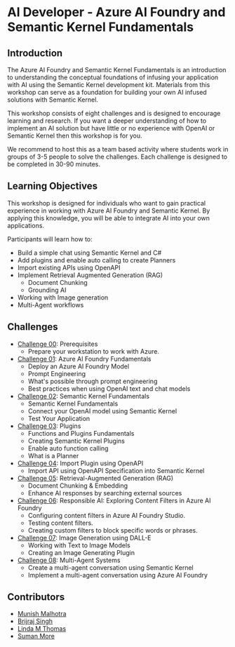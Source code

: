 # AI Developer - Azure AI Foundry and Semantic Kernel Fundamentals

## Introduction

The Azure AI Foundry and Semantic Kernel Fundamentals is an introduction to understanding the conceptual foundations of infusing your application with AI using the Semantic Kernel development kit. Materials from this workshop can serve as a foundation for building your own AI infused solutions with Semantic Kernel.

This workshop consists of eight challenges and is designed to encourage learning and research. If you want a deeper understanding of how to implement an AI solution but have little or no experience with OpenAI or Semantic Kernel then this workshop is for you.

We recommend to host this as a team based activity where students work in groups of 3-5 people to solve the challenges. Each challenge is designed to be completed in 30-90 minutes.

## Learning Objectives

This workshop is designed for individuals who want to gain practical experience in working with Azure AI Foundry and Semantic Kernel. By applying this knowledge, you will be able to integrate AI into your own applications.

Participants will learn how to:

- Build a simple chat using Semantic Kernel and C#
- Add plugins and enable auto calling to create Planners
- Import existing APIs using OpenAPI
- Implement Retrieval Augmented Generation (RAG)
  - Document Chunking
  - Grounding AI
- Working with Image generation
- Multi-Agent workflows

## Challenges

- [Challenge 00](./challenges/Challenge-00.md): Prerequisites
  - Prepare your workstation to work with Azure.
- [Challenge 01](./challenges/Challenge-01.md): Azure AI Foundry Fundamentals
  - Deploy an Azure AI Foundry Model
  - Prompt Engineering
  - What's possible through prompt engineering
  - Best practices when using OpenAI text and chat models
- [Challenge 02](./challenges/Challenge-02.md): Semantic Kernel Fundamentals
  - Semantic Kernel Fundamentals
  - Connect your OpenAI model using Semantic Kernel
  - Test Your Application
- [Challenge 03](./challenges/Challenge-03.md): Plugins
  - Functions and Plugins Fundamentals
  - Creating Semantic Kernel Plugins
  - Enable auto function calling
  - What is a Planner
- [Challenge 04](./challenges/Challenge-04.md): Import Plugin using OpenAPI
  - Import API using OpenAPI Specification into Semantic Kernel
- [Challenge 05](./challenges/Challenge-05.md): Retrieval-Augmented Generation (RAG)
  - Document Chunking & Embedding
  - Enhance AI responses by searching external sources
- [Challenge 06](./challenges/Challenge-06.md): Responsible AI: Exploring Content Filters in Azure AI Foundry
  - Configuring content filters in Azure AI Foundry Studio.
  - Testing content filters.
  - Creating custom filters to block specific words or phrases.
- [Challenge 07](./challenges/Challenge-07.md): Image Generation using DALL-E
  - Working with Text to Image Models
  - Creating an Image Generating Plugin
- [Challenge 08](./challenges/Challenge-08.md): Multi-Agent Systems
  - Create a multi-agent conversation using Semantic Kernel
  - Implement a multi-agent conversation using Azure AI Foundry
  
## Contributors

- [Munish Malhotra](https://github.com/munishm)
- [Brijraj Singh](https://github.com/brijrajsingh)
- [Linda M Thomas](https://github.com/lindamthomas)
- [Suman More](https://github.com/sumanmore257)